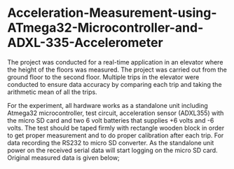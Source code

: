 # Acceleration-Measurement-using-ATmega32-Microcontroller-and-ADXL-335-Accelerometer
The project was conducted for a real-time application in an elevator where the height of the floors was measured. The project was carried out from the ground floor to the second floor. Multiple trips in the elevator were conducted to ensure data accuracy by comparing each trip and taking the arithmetic mean of all the trips.

For the experiment, all hardware works as a standalone unit including Atmega32 microcontroller, test circuit, acceleration sensor (ADXL355) with the micro SD card and two 6 volt batteries that supplies +6 volts and 
-6 volts. The test should be taped firmly with rectangle wooden block in order to get proper measurement and to do proper calibration after each trip. For data recording the RS232 to micro SD converter. 
As the standalone unit power on the received serial data will start logging on the micro SD card. Original measured data is given below;
